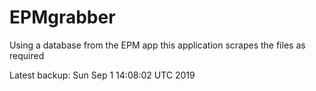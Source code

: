 # EPMgrabber
Using a database from the EPM app this application scrapes the files as required


Latest backup: Sun Sep 1 14:08:02 UTC 2019
